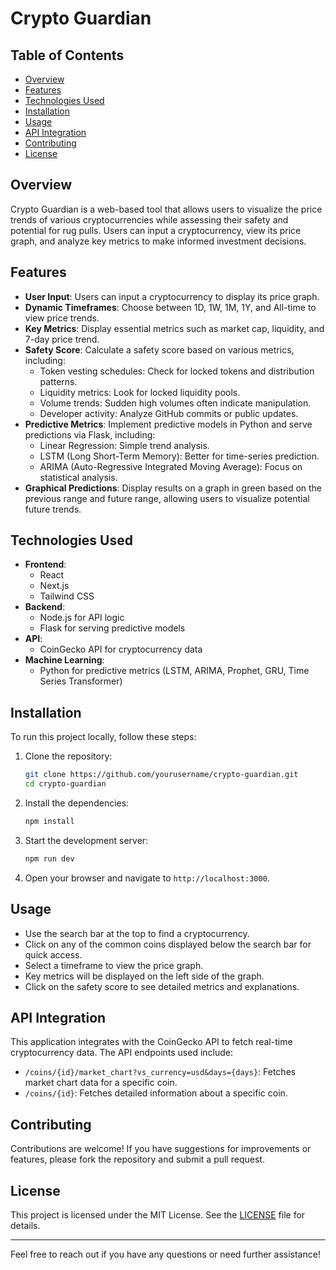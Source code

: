 # Crypto Guardian


## Table of Contents
- [Overview](#overview)
- [Features](#features)
- [Technologies Used](#technologies-used)
- [Installation](#installation)
- [Usage](#usage)
- [API Integration](#api-integration)
- [Contributing](#contributing)
- [License](#license)

## Overview
Crypto Guardian is a web-based tool that allows users to visualize the price trends of various cryptocurrencies while assessing their safety and potential for rug pulls. Users can input a cryptocurrency, view its price graph, and analyze key metrics to make informed investment decisions.

## Features
- **User Input**: Users can input a cryptocurrency to display its price graph.
- **Dynamic Timeframes**: Choose between 1D, 1W, 1M, 1Y, and All-time to view price trends.
- **Key Metrics**: Display essential metrics such as market cap, liquidity, and 7-day price trend.
- **Safety Score**: Calculate a safety score based on various metrics, including:
  - Token vesting schedules: Check for locked tokens and distribution patterns.
  - Liquidity metrics: Look for locked liquidity pools.
  - Volume trends: Sudden high volumes often indicate manipulation.
  - Developer activity: Analyze GitHub commits or public updates.
- **Predictive Metrics**: Implement predictive models in Python and serve predictions via Flask, including:
  - Linear Regression: Simple trend analysis.
  - LSTM (Long Short-Term Memory): Better for time-series prediction.
  - ARIMA (Auto-Regressive Integrated Moving Average): Focus on statistical analysis.
- **Graphical Predictions**: Display results on a graph in green based on the previous range and future range, allowing users to visualize potential future trends.

## Technologies Used
- **Frontend**: 
  - React
  - Next.js
  - Tailwind CSS
- **Backend**: 
  - Node.js for API logic
  - Flask for serving predictive models
- **API**: 
  - CoinGecko API for cryptocurrency data
- **Machine Learning**: 
  - Python for predictive metrics (LSTM, ARIMA, Prophet, GRU, Time Series Transformer)

## Installation
To run this project locally, follow these steps:

1. Clone the repository:
   ```bash
   git clone https://github.com/yourusername/crypto-guardian.git
   cd crypto-guardian
   ```

2. Install the dependencies:
   ```bash
   npm install
   ```

3. Start the development server:
   ```bash
   npm run dev
   ```

4. Open your browser and navigate to `http://localhost:3000`.

## Usage
- Use the search bar at the top to find a cryptocurrency.
- Click on any of the common coins displayed below the search bar for quick access.
- Select a timeframe to view the price graph.
- Key metrics will be displayed on the left side of the graph.
- Click on the safety score to see detailed metrics and explanations.

## API Integration
This application integrates with the CoinGecko API to fetch real-time cryptocurrency data. The API endpoints used include:
- `/coins/{id}/market_chart?vs_currency=usd&days={days}`: Fetches market chart data for a specific coin.
- `/coins/{id}`: Fetches detailed information about a specific coin.

## Contributing
Contributions are welcome! If you have suggestions for improvements or features, please fork the repository and submit a pull request.

## License
This project is licensed under the MIT License. See the [LICENSE](LICENSE) file for details.

---

Feel free to reach out if you have any questions or need further assistance!
